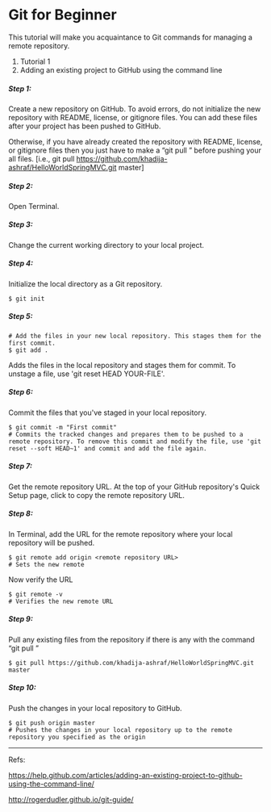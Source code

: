 # Git for Beginner

This tutorial will make you acquaintance to Git commands for managing a remote repository.


1. Tutorial 1
2. Adding an existing project to GitHub using the command line

##### Step 1: 

Create a new repository on GitHub. To avoid errors, do not initialize the new repository with README, license, or gitignore files. You can add these files after your project has been pushed to GitHub. 

Otherwise, if you have already created the repository with  README, license, or gitignore files then you just have to make a “git pull <remote> <branch>” before pushing your all files.
[i.e., git pull https://github.com/khadija-ashraf/HelloWorldSpringMVC.git  master] 

##### Step 2:

Open Terminal.

##### Step 3:

Change the current working directory to your local project.

##### Step 4: 

Initialize the local directory as a Git repository.
```ssh
$ git init
```

##### Step 5:


```ssh
# Add the files in your new local repository. This stages them for the first commit.
$ git add .
```
Adds the files in the local repository and stages them for commit. To unstage a file, use 'git reset HEAD YOUR-FILE'.
##### Step 6:

Commit the files that you've staged in your local repository.
```ssh
$ git commit -m "First commit"
# Commits the tracked changes and prepares them to be pushed to a remote repository. To remove this commit and modify the file, use 'git reset --soft HEAD~1' and commit and add the file again.
```
##### Step 7:

Get the remote repository URL. At the top of your GitHub repository's Quick Setup page, click to copy the remote repository URL. 

##### Step 8:

In Terminal, add the URL for the remote repository where your local repository will be pushed.
```ssh
$ git remote add origin <remote repository URL>
# Sets the new remote
```

Now verify the URL

```ssh
$ git remote -v
# Verifies the new remote URL
```

##### Step 9:

Pull any existing files from the repository if there is any with the command “git pull <remote> <branch>”

```ssh
$ git pull https://github.com/khadija-ashraf/HelloWorldSpringMVC.git  master
```

##### Step 10:

Push the changes in your local repository to GitHub.

```ssh
$ git push origin master
# Pushes the changes in your local repository up to the remote repository you specified as the origin
```
--------------------
Refs:

https://help.github.com/articles/adding-an-existing-project-to-github-using-the-command-line/ 

http://rogerdudler.github.io/git-guide/
